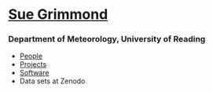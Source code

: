 # [Sue Grimmond](https://research.reading.ac.uk/meteorology/people/sue-grimmond/)
### Department of Meteorology, University of Reading


- [People](https://suegrimmond.github.io/People)
- [Projects](https://suegrimmond.github.io/Projects)
- [Software](https://urban-meteorology-reading.github.io/)
- Data sets at Zenodo

